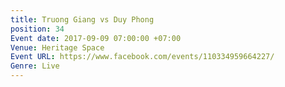 ```yaml
---
title: Truong Giang vs Duy Phong
position: 34
Event date: 2017-09-09 07:00:00 +07:00
Venue: Heritage Space
Event URL: https://www.facebook.com/events/110334959664227/
Genre: Live
---
```


